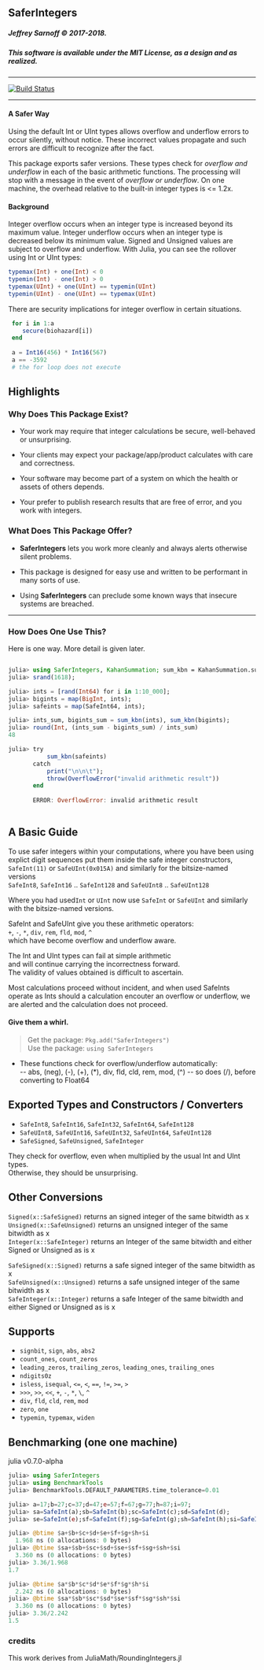 ## SaferIntegers

##### Jeffrey Sarnoff &copy; 2017-2018.    
##### This software is available under the MIT License, as a design and as realized.

-----

[![Build Status](https://travis-ci.org/JeffreySarnoff/SaferIntegers.jl.svg?branch=master)](https://travis-ci.org/JeffreySarnoff/SaferIntegers.jl)

-----

#### A Safer Way 

Using the default Int or UInt types allows overflow and underflow errors to occur silently, without notice. These incorrect values propagate and such errors are difficult to recognize after the fact.

This package exports safer versions. These types check for _overflow and underflow_ in each of the basic arithmetic functions. The processing will stop with a message in the event of _overflow or underflow_.  On one machine, the overhead relative to the built-in integer types is <= 1.2x.

#### Background

Integer overflow occurs when an integer type is increased beyond its maximum value. Integer underflow occurs when an integer type is decreased below its minimum value.  Signed and Unsigned values are subject to overflow and underflow.  With Julia, you can see the rollover using Int or UInt types:
   ```julia
   typemax(Int) + one(Int) < 0
   typemin(Int) - one(Int) > 0
   typemax(UInt) + one(UInt) == typemin(UInt)
   typemin(UInt) - one(UInt) == typemax(UInt)
   ```
There are security implications for integer overflow in certain situations.
```julia
 for i in 1:a
    secure(biohazard[i])
 end
 
 a = Int16(456) * Int16(567)
 a == -3592
 # the for loop does not execute
```

## Highlights

### Why Does This Package Exist?

- Your work may require that integer calculations be secure, well-behaved or unsurprising.

- Your clients may expect your package/app/product calculates with care and correctness.

- Your software may become part of a system on which the health or assets of others depends.

- Your prefer to publish research results that are free of error, and you work with integers.

### What Does This Package Offer?

- **SaferIntegers** lets you work more cleanly and always alerts otherwise silent problems.

- This package is designed for easy use and written to be performant in many sorts of use.

- Using **SaferIntegers** can preclude some known ways that insecure systems are breached.

----

### How Does One Use This?

Here is one way.  More detail is given later.

```julia

julia> using SaferIntegers, KahanSummation; sum_kbn = KahanSummation.sum_kbn;
julia> srand(1618);

julia> ints = [rand(Int64) for i in 1:10_000];
julia> bigints = map(BigInt, ints);
julia> safeints = map(SafeInt64, ints);

julia> ints_sum, bigints_sum = sum_kbn(ints), sum_kbn(bigints);
julia> round(Int, (ints_sum - bigints_sum) / ints_sum)
48

julia> try
           sum_kbn(safeints)
       catch
           print("\n\n\t");
           throw(OverflowError("invalid arithmetic result"))
       end
       
       ERROR: OverflowError: invalid arithmetic result
         
```


## A Basic Guide

To use safer integers within your computations, where you have been using    
explict digit sequences put them inside the safe integer constructors,    
`SafeInt(11)` or `SafeUInt(0x015A)` and similarly for the bitsize-named versions    
`SafeInt8`, `SafeInt16` .. `SafeInt128` and `SafeUInt8` .. `SafeUInt128`   

Where you had used`Int` or `UInt` now use `SafeInt` or `SafeUInt` and similarly
with the bitsize-named versions.    

SafeInt and SafeUInt give you these arithmetic operators:    
`+`, `-`, `*`, `div`, `rem`, `fld`, `mod`, `^`    
which have become overflow and underflow aware.

The Int and UInt types can fail at simple arithmetic        
and will continue carrying the incorrectness forward.    
The validity of values obtained is difficult to ascertain.

Most calculations proceed without incident, 
and when used SafeInts operate as Ints
should a calculation encouter an overflow or underflow, 
    we are alerted and the calculation does not proceed.

#### Give them a whirl.

> Get the package: `Pkg.add("SaferIntegers")`     
> Use the package:  `using SaferIntegers`     

- These functions check for overflow/underflow automatically:    
-- abs, (neg), (-), (+), (*), div, fld, cld, rem, mod, (^)
-- so does (/), before converting to Float64

## Exported Types and Constructors / Converters

- `SafeInt8`, `SafeInt16`, `SafeInt32`, `SafeInt64`, `SafeInt128`    
- `SafeUInt8`, `SafeUInt16`, `SafeUInt32`, `SafeUInt64`, `SafeUInt128`   
- `SafeSigned`, `SafeUnsigned`, `SafeInteger`

They check for overflow, even when multiplied by the usual Int and UInt types.    
Otherwise, they should be unsurprising.

## Other Conversions 

`Signed(x::SafeSigned)` returns an signed integer of the same bitwidth as x    
`Unsigned(x::SafeUnsigned)` returns an unsigned integer of the same bitwidth as x    
`Integer(x::SafeInteger)` returns an Integer of the same bitwidth and either Signed or Unsigned as is x

`SafeSigned(x::Signed)` returns a safe signed integer of the same bitwidth as x    
`SafeUnsigned(x::Unsigned)` returns a safe unsigned integer of the same bitwidth as x    
`SafeInteger(x::Integer)` returns a safe Integer of the same bitwidth and either Signed or Unsigned as is x

## Supports

- `signbit`, `sign`, `abs`, `abs2`
- `count_ones`, `count_zeros`
- `leading_zeros`, `trailing_zeros`, `leading_ones`, `trailing_ones`
- `ndigits0z`
- `isless`, `isequal`, `<=`, `<`, `==`, `!=`, `>=`, `>`
- `>>>`, `>>`, `<<`, `+`, `-`, `*`, `\`, `^`
- `div`, `fld`, `cld`, `rem`, `mod`
- `zero`, `one`
- `typemin`, `typemax`, `widen` 

## Benchmarking (one one machine)

julia v0.7.0-alpha
```julia
julia> using SaferIntegers
julia> using BenchmarkTools
julia> BenchmarkTools.DEFAULT_PARAMETERS.time_tolerance=0.01

julia> a=17;b=27;c=37;d=47;e=57;f=67;g=77;h=87;i=97;
julia> sa=SafeInt(a);sb=SafeInt(b);sc=SafeInt(c);sd=SafeInt(d);
julia> se=SafeInt(e);sf=SafeInt(f);sg=SafeInt(g);sh=SafeInt(h);si=SafeInt(i);

julia> @btime $a+$b+$c+$d+$e+$f+$g+$h+$i
  1.968 ns (0 allocations: 0 bytes)
julia> @btime $sa+$sb+$sc+$sd+$se+$sf+$sg+$sh+$si
  3.360 ns (0 allocations: 0 bytes)
julia> 3.36/1.968
1.7

julia> @btime $a*$b*$c*$d*$e*$f*$g*$h*$i
  2.242 ns (0 allocations: 0 bytes)
julia> @btime $sa*$sb*$sc*$sd*$se*$sf*$sg*$sh*$si
  3.360 ns (0 allocations: 0 bytes)
julia> 3.36/2.242
1.5
```

### credits

This work derives from JuliaMath/RoundingIntegers.jl


